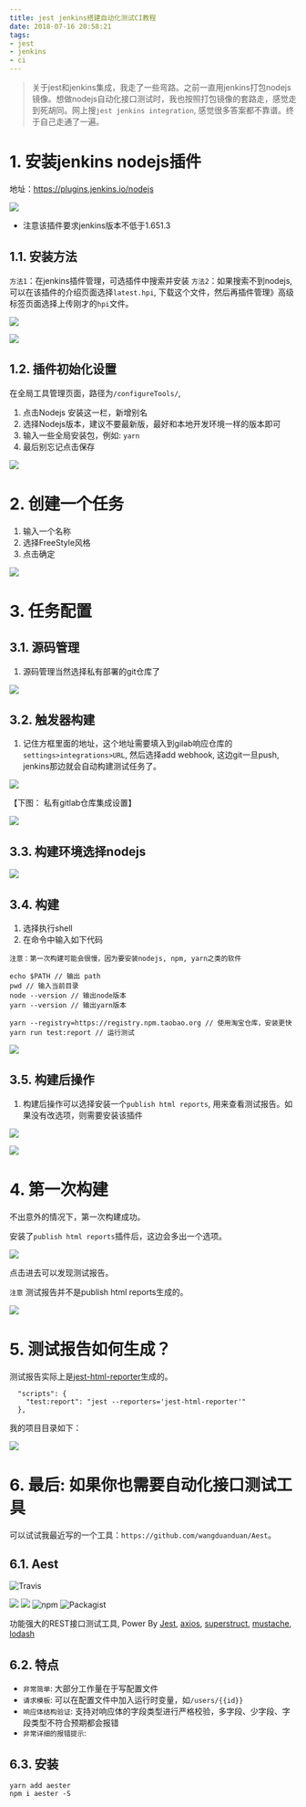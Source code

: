```yaml
---
title: jest jenkins搭建自动化测试CI教程
date: 2018-07-16 20:58:21
tags:
- jest
- jenkins
- ci
---
```


> 关于jest和jenkins集成，我走了一些弯路。之前一直用jenkins打包nodejs镜像。想做nodejs自动化接口测试时，我也按照打包镜像的套路走，感觉走到死胡同。网上搜`jest jenkins integration`, 感觉很多答案都不靠谱。终于自己走通了一遍。

# 1. 安装jenkins nodejs插件

地址：https://plugins.jenkins.io/nodejs

![](https://wdd.js.org/img/images/20180716210423_ixn1oc_Jietu20180716-210411.jpeg)

- 注意该插件要求jenkins版本不低于1.651.3

## 1.1. 安装方法

`方法1`：在jenkins插件管理，可选插件中搜索并安装
`方法2`：如果搜索不到nodejs, 可以在该插件的介绍页面选择`latest.hpi`, 下载这个文件，然后再插件管理》高级标签页面选择上传刚才的`hpi`文件。



![](https://wdd.js.org/img/images/20180716210627_eWn8gN_Screenshot.jpeg)

![](https://wdd.js.org/img/images/20180716210915_aCIn6F_Jietu20180716-210903.jpeg)

## 1.2. 插件初始化设置

在全局工具管理页面，路径为`/configureTools/`, 

1. 点击Nodejs 安装这一栏，新增别名
2. 选择Nodejs版本，建议不要最新版，最好和本地开发环境一样的版本即可
3. 输入一些全局安装包，例如: `yarn`
4. 最后别忘记点击保存

![](https://wdd.js.org/img/images/20180716211246_fnKu4l_Jietu20180716-211220.jpeg)


# 2. 创建一个任务

1. 输入一个名称
2. 选择FreeStyle风格
3. 点击确定

![](https://wdd.js.org/img/images/20180716211615_KonR3t_Jietu20180716-211606.jpeg)

# 3. 任务配置

## 3.1. 源码管理

1. 源码管理当然选择私有部署的git仓库了

![](https://wdd.js.org/img/images/20180716212144_CMXTaO_Jietu20180716-212111.jpeg)

## 3.2. 触发器构建

1. 记住方框里面的地址，这个地址需要填入到gilab响应仓库的`settings>integrations>URL`, 然后选择add webhook, 这边git一旦push, jenkins那边就会自动构建测试任务了。

![](https://wdd.js.org/img/images/20180716212313_ENwdDS_Jietu20180716-212249.jpeg)

【下图： 私有gitlab仓库集成设置】

![](https://wdd.js.org/img/images/20180716212645_nLHRSD_Jietu20180716-212633.jpeg)

## 3.3. 构建环境选择nodejs

![](https://wdd.js.org/img/images/20180716212827_0Ifs6f_Jietu20180716-212803.jpeg)

## 3.4. 构建

1. 选择执行shell
2. 在命令中输入如下代码

`注意：第一次构建可能会很慢，因为要安装nodejs, npm, yarn之类的软件`

```
echo $PATH // 输出 path
pwd // 输入当前目录
node --version // 输出node版本
yarn --version // 输出yarn版本

yarn --registry=https://registry.npm.taobao.org // 使用淘宝仓库，安装更快
yarn run test:report // 运行测试
```

![](https://wdd.js.org/img/images/20180716212945_ttrGNU_Jietu20180716-212927.jpeg)


## 3.5. 构建后操作

1. 构建后操作可以选择安装一个`publish html reports`, 用来查看测试报告。如果没有改选项，则需要安装该插件

![](https://wdd.js.org/img/images/20180716213355_mohuli_Jietu20180716-213303.jpeg)

![](https://wdd.js.org/img/images/20180716213502_o3WHlC_Jietu20180716-213454.jpeg)


# 4. 第一次构建

不出意外的情况下，第一次构建成功。

安装了`publish html reports`插件后，这边会多出一个选项。

![](https://wdd.js.org/img/images/20180716213819_ccKdHB_Jietu20180716-213807.jpeg)

点击进去可以发现测试报告。

`注意` 测试报告并不是publish html reports生成的。

![](https://wdd.js.org/img/images/20180716213937_Ft7YJr_Jietu20180716-213919.jpeg)

# 5. 测试报告如何生成？

测试报告实际上是[jest-html-reporter](https://www.npmjs.com/package/jest-html-reporter)生成的。

```
  "scripts": {
    "test:report": "jest --reporters='jest-html-reporter'"
  },
```

我的项目目录如下：

![](https://wdd.js.org/img/images/20180716214502_tvPCcT_Jietu20180716-214433.jpeg)


# 6. 最后: 如果你也需要自动化接口测试工具

可以试试我最近写的一个工具：`https://github.com/wangduanduan/Aest`。

## 6.1. Aest

![Travis](https://img.shields.io/travis/wangduanduan/Aest.svg)

![](https://img.shields.io/badge/code_style-standard-brightgreen.svg) [![](https://img.shields.io/badge/node-%3E%3D8.0.0-brightgreen.svg)]() ![npm](https://img.shields.io/npm/v/aester.svg) ![Packagist](https://img.shields.io/packagist/l/doctrine/orm.svg)




功能强大的REST接口测试工具, Power By [Jest](https://jestjs.io/en/), [axios](https://github.com/axios/axios), [superstruct](https://github.com/ianstormtaylor/superstruct), [mustache](https://github.com/janl/mustache.js), [lodash](https://lodash.com/)

## 6.2. 特点

- `非常简单`: 大部分工作量在于写配置文件
- `请求模板`: 可以在配置文件中加入运行时变量，如`/users/{{id}}`
- `响应体结构验证`: 支持对响应体的字段类型进行严格校验，多字段、少字段、字段类型不符合预期都会报错
- `非常详细的报错提示`: 

## 6.3. 安装

```
yarn add aester
npm i aester -S
```